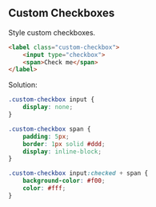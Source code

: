 ## Custom Checkboxes

Style custom checkboxes.

```html
<label class="custom-checkbox">
    <input type="checkbox">
    <span>Check me</span>
</label>
```

Solution:

```css
.custom-checkbox input {
    display: none;
}

.custom-checkbox span {
    padding: 5px;
    border: 1px solid #ddd;
    display: inline-block;
}

.custom-checkbox input:checked + span {
    background-color: #f00;
    color: #fff;
}
```
